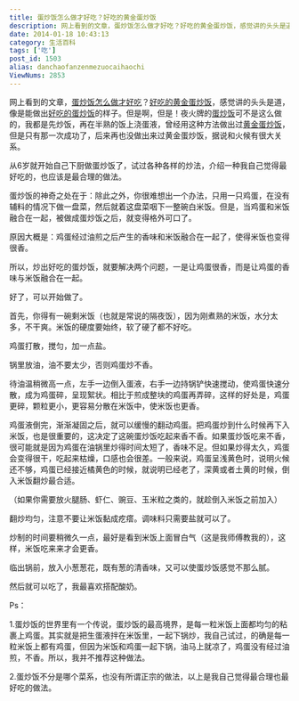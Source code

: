 ```yaml
---
title: 蛋炒饭怎么做才好吃？好吃的黄金蛋炒饭
description: 网上看到的文章，蛋炒饭怎么做才好吃？好吃的黄金蛋炒饭，感觉讲的头头是道，像是能做出好吃的蛋炒饭的样子。但是啊，但是！夜火牌的蛋炒饭可不是这么做的，我都是先炒饭，再在半熟的饭上浇蛋液，曾经用这种方法做出过黄金蛋炒饭，但是只有那一次成功了，后来再也没做出来过黄金蛋炒饭，据说和火候有很大关系。从6岁就开始自己下厨做蛋炒饭了，试过各种各样的炒法，介绍一种我自己觉得最好吃的，也应该是最合理的做法。蛋炒饭的
date: 2014-01-18 10:43:13
category: 生活百科
tags: ['吃']
post_id: 1503
alias: danchaofanzenmezuocaihaochi
ViewNums: 2853
---
```


网上看到的文章，[蛋炒饭怎么做才好吃](/blog/danchaofanzenmezuocaihaochi)？[好吃的黄金蛋炒饭](/blog/danchaofanzenmezuocaihaochi)，感觉讲的头头是道，像是能做出[好吃的蛋炒饭](/blog/danchaofanzenmezuocaihaochi)的样子。但是啊，但是！夜火牌的[蛋炒饭](/blog/danchaofanzenmezuocaihaochi)可不是这么做的，我都是先炒饭，再在半熟的饭上浇蛋液，曾经用这种方法做出过[黄金蛋炒饭](/blog/danchaofanzenmezuocaihaochi)，但是只有那一次成功了，后来再也没做出来过黄金蛋炒饭，据说和火候有很大关系。

从6岁就开始自己下厨做蛋炒饭了，试过各种各样的炒法，介绍一种我自己觉得最好吃的，也应该是最合理的做法。

蛋炒饭的神奇之处在于：除此之外，你很难想出一个办法，只用一只鸡蛋，在没有辅料的情况下做一盘菜，然后就着这盘菜咽下一整碗白米饭。但是，当鸡蛋和米饭融合在一起，被做成蛋炒饭之后，就变得格外可口了。

原因大概是：鸡蛋经过油煎之后产生的香味和米饭融合在一起了，使得米饭也变得很香。

所以，炒出好吃的蛋炒饭，就要解决两个问题，一是让鸡蛋很香，而是让鸡蛋的香味与米饭融合在一起。

好了，可以开始做了。

首先，你得有一碗剩米饭（也就是常说的隔夜饭），因为刚煮熟的米饭，水分太多，不干爽。米饭的硬度要始终，软了硬了都不好吃。

鸡蛋打散，搅匀，加一点盐。

锅里放油，油不要太少，否则鸡蛋炒不香。

待油温稍微高一点，左手一边倒入蛋液，右手一边持锅铲快速搅动，使鸡蛋快速分散，成为鸡蛋碎，呈现絮状。相比于煎成整块的鸡蛋再弄碎，这样的好处是，鸡蛋更碎，颗粒更小，更容易分散在米饭中，使米饭也更香。

鸡蛋液倒完，渐渐凝固之后，就可以缓慢的翻动鸡蛋。把鸡蛋炒到什么时候再下入米饭，也是很重要的，这决定了这碗蛋炒饭吃起来香不香。如果蛋炒饭吃来不香，很可能就是因为鸡蛋在油锅里炒得时间太短了，香味不足。但如果炒得太久，鸡蛋会变得很干，吃起来枯燥，口感也会很差。一般来说，鸡蛋呈浅黄色时，说明火候还不够，鸡蛋已经接近橘黄色的时候，就说明已经老了，深黄或者土黄的时候，倒入米饭翻炒最合适。

（如果你需要放火腿肠、虾仁、豌豆、玉米粒之类的，就趁倒入米饭之前加入）

翻炒均匀，注意不要让米饭黏成疙瘩。调味料只需要盐就可以了。

炒制的时间要稍微久一点，最好是看到米饭上面冒白气（这是我师傅教我的），这样，米饭吃来来才会更香。

临出锅前，放入小葱葱花，既有葱的清香味，又可以使蛋炒饭感觉不那么腻。

然后就可以吃了，我最喜欢搭配酸奶。

Ps：

1.蛋炒饭的世界里有一个传说，蛋炒饭的最高境界，是每一粒米饭上面都均匀的粘裹上鸡蛋。其实就是把生蛋液拌在米饭里，一起下锅炒，我自己试过，的确是每一粒米饭上都有鸡蛋，但因为米饭和鸡蛋一起下锅，油马上就凉了，鸡蛋没有经过油煎，不香。所以，我并不推荐这种做法。

2.蛋炒饭不分是哪个菜系，也没有所谓正宗的做法，以上是我自己觉得最合理也最好吃的做法。

